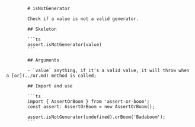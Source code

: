            # isNotGenerator

            Check if a value is not a valid generator.

            ## Skeleton

            ```ts
            assert.isNotGenerator(value)
            ```

            ## Arguments

            - `value` anything, if it's a valid value, it will throw when a [or](../or.md) method is called;

            ## Import and use

            ```ts
            import { AssertOrBoom } from 'assert-or-boom';
            const assert: AssertOrBoom = new AssertOrBoom();

            assert.isNotGenerator(undefined).orBoom('Badaboom');
            ```
